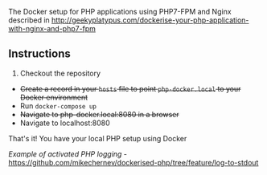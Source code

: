The Docker setup for PHP applications using PHP7-FPM and Nginx described in http://geekyplatypus.com/dockerise-your-php-application-with-nginx-and-php7-fpm

## Instructions
1. Checkout the repository
* ~~Create a record in your `hosts` file to point `php-docker.local` to your Docker environment~~
* Run `docker-compose up`
* ~~Navigate to php-docker.local:8080 in a browser~~
* Navigate to localhost:8080

That's it! You have your local PHP setup using Docker

*Example of activated PHP logging* - https://github.com/mikechernev/dockerised-php/tree/feature/log-to-stdout